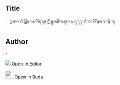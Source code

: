 ## Title
	- བྱམས་པའི་སྨོན་ལམ་ཡོན་ཏན་གྱི་རྒྱ་མཚོ་ལ་རྣམ་བཤད་དད་པའི་ངང་མོ་རྣམ་པར་རྩེ་བ།

## Author
	- 



[<img src="https://img.icons8.com/color/25/000000/edit-property.png"> Open in Editor](http://editor.openpecha.org/P010705)

[<img width="25" src="https://library.bdrc.io/icons/BUDA-small.svg"> Open in Buda](https://library.bdrc.io/show/bdr:IE0OPP010705)
